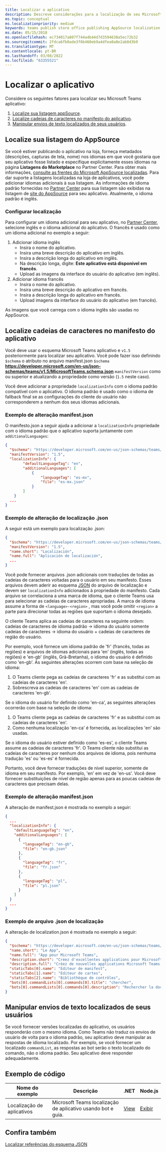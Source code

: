 ```yaml
---
title: Localizar o aplicativo
description: Descreve considerações para a localização de seu Microsoft Teams app.
ms.topic: conceptual
ms.localizationpriority: medium
keywords: teams publish store office publishing AppSource localization language
ms.date: 05/15/2018
ms.openlocfilehash: ec734017a807f744a4b44d7d3594638a5ec72b32
ms.sourcegitcommit: 2fdca6fb0ade3f6b460eb9a4dfea0a8e2ab8d3b9
ms.translationtype: MT
ms.contentlocale: pt-BR
ms.lasthandoff: 03/08/2022
ms.locfileid: "63355521"
---
```

# <a name="localize-your-app"></a>Localizar o aplicativo

Considere os seguintes fatores para localizar seu Microsoft Teams aplicativo:

1. [Localize sua listagem appSource](#localize-your-appsource-listing).
1. [Localize cadeias de caracteres no manifesto do aplicativo](#localize-strings-in-your-app-manifest). 
1. [Manipular envios de texto localizados de seus usuários](#handle-localized-text-submissions-from-your-users).

## <a name="localize-your-appsource-listing"></a>Localize sua listagem do AppSource

Se você estiver publicando o aplicativo na loja, forneça metadados (descrições, capturas de tela, nome) nos idiomas em que você gostaria que seu aplicativo fosse listado e especifique explicitamente esses idiomas na página **Listagens do Marketplace** no Partner Center. Para obter mais informações, [consulte as frentes do Microsoft AppSource localizadas](/office/dev/store/prepare-localized-solutions#localized-microsoft-appsource-fronts). Para dar suporte a listagens localizadas na loja de aplicativos, você pode adicionar idiomas adicionais à sua listagem. As informações de idioma padrão fornecidas no [Partner Center](/office/dev/store/submit-to-appsource-via-partner-center) para sua listagem são exibidas na listagem de [site do AppSource](https://appsource.microsoft.com/marketplace/apps?product=office%3Bteams&page=1 "AppSource é um local para todas as necessidades da sua equipe. reúne tudo, incluindo chats, reuniões, chamadas, arquivos e ferramentas para habilitar o trabalho em equipe mais produtivo.") para seu aplicativo. Atualmente, o idioma padrão é inglês.

### <a name="configure-localization"></a>Configurar localização

Para configurar um idioma adicional para seu aplicativo, no [Partner Center](/office/dev/store/submit-to-appsource-via-partner-center), selecione inglês e o idioma adicional do aplicativo. O francês é usado como um idioma adicional no exemplo a seguir:

1. Adicionar idioma inglês
    * Insira o nome do aplicativo.
    * Insira uma breve descrição do aplicativo em inglês.
    * Insira a descrição longa do aplicativo em inglês.
    * Na descrição longa, digite: **Este aplicativo está disponível em francês**.
    * Upload as imagens da interface do usuário do aplicativo (em inglês).
2. Adicionar idioma francês
    * Insira o nome do aplicativo.
    * Insira uma breve descrição do aplicativo em francês.
    * Insira a descrição longa do aplicativo em francês.
    * Upload imagens da interface do usuário do aplicativo (em francês).

As imagens que você carrega com o idioma inglês são usadas no AppSource.

## <a name="localize-strings-in-your-app-manifest"></a>Localize cadeias de caracteres no manifesto do aplicativo

Você deve usar o esquema Microsoft Teams aplicativo e `v1.5` posteriormente para localizar seu aplicativo. Você pode fazer isso definindo `$schema` o atributo no arquivo manifest.json `$schema` **https://developer.microsoft.com/en-us/json-schemas/teams/v1.5/MicrosoftTeams.schema.json** `manifestVersion` como ou superior e atualizando a propriedade como versão (`1.5` neste caso). 

Você deve adicionar a propriedade `localizationInfo` com o idioma padrão compatível com o aplicativo. O idioma padrão é usado como o idioma de fallback final se as configurações do cliente do usuário não corresponderem a nenhum dos seus idiomas adicionais.

### <a name="example-manifestjson-change"></a>Exemplo de alteração manifest.json

O manifesto.json a seguir ajuda a adicionar a `localizationInfo` propriedade com o idioma padrão que o aplicativo suporta juntamente com `additionalLanguages`:

```json
{
  "$schema": "https://developer.microsoft.com/en-us/json-schemas/teams/v1.5/MicrosoftTeams.schema.json",
  "manifestVersion": "1.5",
  "localizationInfo": {
        "defaultLanguageTag": "en",
        "additionalLanguages": [
            {
                "languageTag": "es-mx",
                "file": "es-mx.json"
            }
        ]
    }
  ...
}
```

### <a name="example-localization-json-change"></a>Exemplo de alteração de localização .json

A seguir está um exemplo para localização .json:

```json
{
  "$schema": "https://developer.microsoft.com/en-us/json-schemas/teams/v1.5/MicrosoftTeams.Localization.schema.json",
  "manifestVersion": "1.5",
  "name.short": "Localización",
  "name.full": "Aplicación de localización",
  ...
}
```


Você pode fornecer arquivos .json adicionais com traduções de todas as cadeias de caracteres voltadas para o usuário em seu manifesto. Esses arquivos devem aderir ao esquema [JSON](../../resources/schema/localization-schema.md) do arquivo de localização e devem ser `localizationInfo` adicionados à propriedade do manifesto. Cada arquivo se correlaciona a uma marca de idioma, que o cliente Teams usa para selecionar as cadeias de caracteres apropriadas. A marca de idioma assume a forma de `<language>-<region>` , mas você pode omitir `<region>` a parte para direcionar todas as regiões que suportam o idioma desejado.

O cliente Teams aplica as cadeias de caracteres na seguinte ordem: cadeias de caracteres de idioma padrão -> idioma do usuário somente cadeias de caracteres -> idioma do usuário + cadeias de caracteres de região do usuário.

Por exemplo, você fornece um idioma padrão de 'fr' (francês, todas as regiões) e arquivos de idiomas adicionais para 'en' (inglês, todas as regiões) e 'en-gb' (inglês, Grã-Bretanha), o idioma do usuário é definido como 'en-gb'. As seguintes alterações ocorrem com base na seleção de idioma:

1. O Teams cliente pega as cadeias de caracteres 'fr' e as substitui com as cadeias de caracteres 'en'.
1. Sobrescreva as cadeias de caracteres 'en' com as cadeias de caracteres 'en-gb'.

Se o idioma do usuário for definido como 'en-ca', as seguintes alterações ocorrerão com base na seleção de idioma: 

1. O Teams cliente pega as cadeias de caracteres 'fr' e as substitui com as cadeias de caracteres 'en'.
1. Como nenhuma localização 'en-ca' é fornecida, as localizações 'en' são usadas.

Se o idioma do usuário estiver definido como 'es-es', o cliente Teams assume as cadeias de caracteres 'fr'. O Teams cliente não substitui as cadeias de caracteres por nenhum dos arquivos de idioma, pois nenhuma tradução 'es' ou 'es-es' é fornecida.

Portanto, você deve fornecer traduções de nível superior, somente de idioma em seu manifesto. Por exemplo, 'en' em vez de 'en-us'. Você deve fornecer substituições de nível de região apenas para as poucas cadeias de caracteres que precisam delas. 

### <a name="example-manifestjson-change"></a>Exemplo de alteração manifest.json

A alteração de manifest.json é mostrada no exemplo a seguir:

```json
{
  ...
  "localizationInfo": {
    "defaultLanguageTag": "en",
    "additionalLanguages": [
      {
        "languageTag": "en-gb",
        "file": "en-gb.json"
      },
      {
        "languageTag": "fr",
        "file": "fr.json"
      },
      {
        "languageTag": "pl",
        "file": "pl.json"
      }
    ]
  }
  ...
}
```

### <a name="example-localization-json-file"></a>Exemplo de arquivo .json de localização

 A alteração de localization.json é mostrada no exemplo a seguir:

```json
{
  "$schema": "https://developer.microsoft.com/en-us/json-schemas/teams/v1.8/MicrosoftTeams.Localization.schema.json",
  "name.short": "Le App",
  "name.full": "App pour Microsoft Teams",
  "description.short": "Créez d'excellentes applications pour Microsoft Teams avec App.",
  "description.full": "Créez de nouvelles applications Microsoft Teams, concevez et prévisualisez des cartes bot, et explorez la documentation avec App.",
  "staticTabs[0].name": "Editeur de manifest",
  "staticTabs[1].name": "Editeur de cartes",
  "staticTabs[2].name": "Bibliothèque de contrôles",
  "bots[0].commandLists[0].commands[0].title": "chercher",
  "bots[0].commandLists[0].commands[0].description": "Rechercher la documentation Teams pertinente"
}
```

## <a name="handle-localized-text-submissions-from-your-users"></a>Manipular envios de texto localizados de seus usuários

Se você fornecer versões localizadas do aplicativo, os usuários responderão com o mesmo idioma. Como Teams não traduz os envios de usuário de volta para o idioma padrão, seu aplicativo deve manipular as respostas de idioma localizado. Por exemplo, se você fornecer um localizado `commandList`, as respostas ao bot serão o texto localizado do comando, não o idioma padrão. Seu aplicativo deve responder adequadamente.

## <a name="code-sample"></a>Exemplo de código

| Nome do exemplo | Descrição | .NET | Node.js |
|-------------|-------------|------|------|
| Localização de aplicativos | Microsoft Teams localização de aplicativo usando bot e guia. | [View](https://github.com/OfficeDev/Microsoft-Teams-Samples/tree/main/samples/app-localization/csharp) |[Exibir](https://github.com/OfficeDev/Microsoft-Teams-Samples/tree/main/samples/app-localization/nodejs) |

## <a name="see-also"></a>Confira também

[Localizar referências do esquema JSON](~/resources/schema/localization-schema.md)
